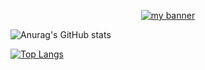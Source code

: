 <!-- Banner -->
<p align="center">
  <a href="https://github.com/Emiliano-Blackbird">
    <img src="https://github.com/user-attachments/assets/f383bf8a-3501-4f0f-9ba5-1ccdadd055be" alt="my banner">
  </a>
</p>

<!-- GitHub Stats -->  
![Anurag's GitHub stats](https://github-readme-stats.vercel.app/api?username=Emiliano-Blackbird&show_icons=true&theme=tokyonight)

<!-- Languages -->
[![Top Langs](https://github-readme-stats.vercel.app/api/top-langs/?username=Emiliano-Blackbird&layout=compact&theme=tokyonight)](https://github.com/Emiliano-Blackbird/github-readme-stats)
